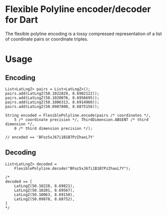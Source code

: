 # Flexible Polyline encoder/decoder for Dart

The flexible polyline encoding is a lossy compressed representation of a list of coordinate pairs or
coordinate triples.


# Usage

## Encoding
```
List<LatLngZ> pairs = List<LatLngZ>();
pairs.add(LatLngZ(50.1022829, 8.6982122));
pairs.add(LatLngZ(50.1020076, 8.6956695));
pairs.add(LatLngZ(50.1006313, 8.6914960));
pairs.add(LatLngZ(50.0987800, 8.6875156));

String encoded = FlexiblePolyline.encode(pairs /* coordinates */,
	5 /* coordinate precision */, ThirdDimension.ABSENT /* third dimension */,
	0 /* third dimension precision */);

// encoded == 'BFoz5xJ67i1B1B7PzIhaxL7Y'
```

## Decoding
```
List<LatLngZ> decoded =
    FlexiblePolyline.decode("BFoz5xJ67i1B1B7PzIhaxL7Y");

/*
decoded == [
	LatLngZ(50.10228, 8.69821),
	LatLngZ(50.10201, 8.69567),
	LatLngZ(50.10063, 8.69150),
	LatLngZ(50.09878, 8.68752),
]
*/
```

